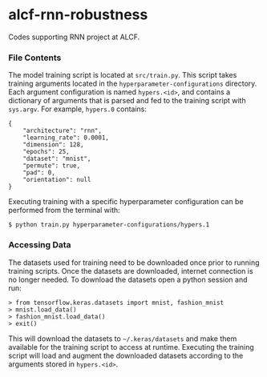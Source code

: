 # alcf-rnn-robustness
Codes supporting RNN project at ALCF.

### File Contents

The model training script is located at ``src/train.py``. This script takes training arguments located in the ``hyperparameter-configurations`` directory. Each argument configuration is named ``hypers.<id>``, and contains a dictionary of arguments that is parsed and fed to the training script with ``sys.argv``. For example, ``hypers.0`` contains:

```
{
	"architecture": "rnn", 
	"learning_rate": 0.0001, 
	"dimension": 128, 
	"epochs": 25, 
	"dataset": "mnist", 
	"permute": true, 
	"pad": 0, 
	"orientation": null
}
```

Executing training with a specific hyperparameter configuration can be performed from the terminal with:

	$ python train.py hyperparameter-configurations/hypers.1  

### Accessing Data

The datasets used for training need to be downloaded once prior to running training scripts. Once the datasets are downloaded, internet connection is no longer needed. To download the datasets open a python session and run:

	> from tensorflow.keras.datasets import mnist, fashion_mnist
	> mnist.load_data()
	> fashion_mnist.load_data()
	> exit()

This will download the datasets to ``~/.keras/datasets`` and make them available for the training script to access at runtime. Executing the training script will load and augment the downloaded datasets according to the arguments stored in ``hypers.<id>``. 

